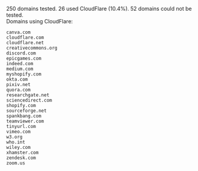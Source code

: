 250 domains tested. 26 used CloudFlare (10.4%). 52 domains could not be tested.<br>
Domains using CloudFlare:
```
canva.com
cloudflare.com
cloudflare.net
creativecommons.org
discord.com
epicgames.com
indeed.com
medium.com
myshopify.com
okta.com
pixiv.net
quora.com
researchgate.net
sciencedirect.com
shopify.com
sourceforge.net
spankbang.com
teamviewer.com
tinyurl.com
vimeo.com
w3.org
who.int
wiley.com
xhamster.com
zendesk.com
zoom.us
```
	